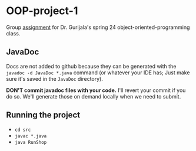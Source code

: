 # OOP-project-1
Group [assignment](https://minersutep-my.sharepoint.com/:b:/g/personal/rjmartinez12_miners_utep_edu/EX0k4Cb8xsRIso16BqVwrh0BS_haLBnoHXKeH6rNAbA6Zg?e=UeLbLx/) for Dr. Gurijala's spring 24 object-oriented-programming class.

## JavaDoc
Docs are not added to github because they can be generated with the `javadoc -d JavaDoc *.java` command (or whatever your IDE has; Just make sure it's saved in the `JavaDoc` directory). 

**DON'T commit javadoc files with your code.** I'll revert your commit if you do so. We'll generate those on demand locally when we need to submit.

## Running the project
- `cd src`
- `javac *.java`
- `java RunShop`
